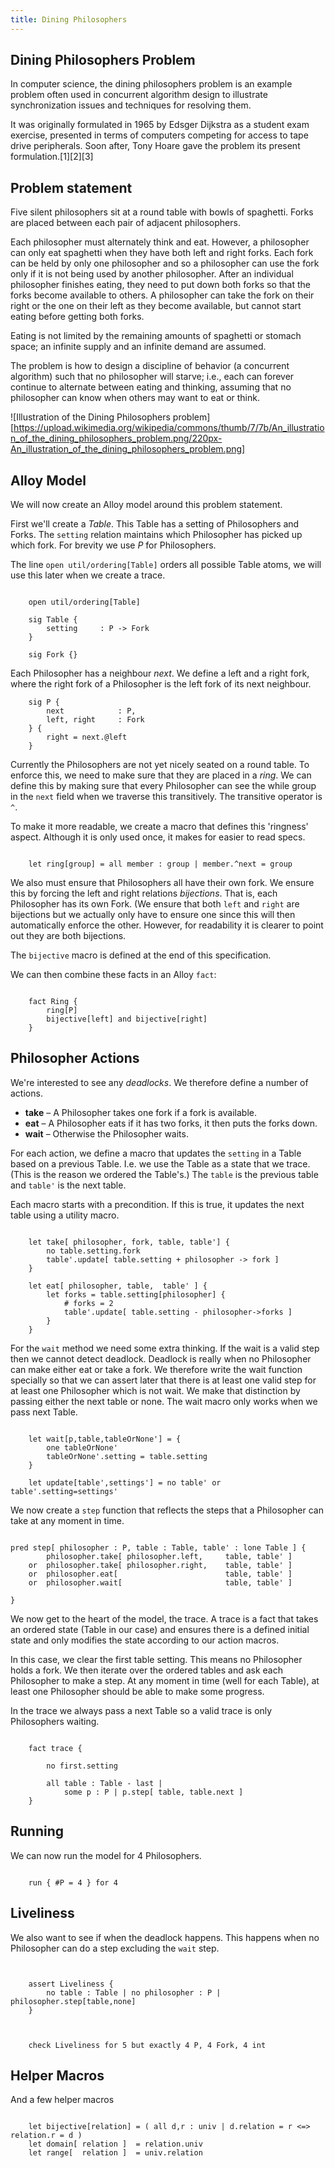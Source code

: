 ```yaml
---
title: Dining Philosophers
---
```


## Dining Philosophers Problem

In computer science, the dining philosophers problem is an example problem often used 
in concurrent algorithm design to illustrate synchronization issues and techniques for 
resolving them.

It was originally formulated in 1965 by Edsger Dijkstra as a student exam exercise, 
presented in terms of computers competing for access to tape drive peripherals. Soon 
after, Tony Hoare gave the problem its present formulation.[1][2][3]

## Problem statement

Five silent philosophers sit at a round table with bowls of spaghetti. Forks are 
placed  between each pair of adjacent philosophers.

Each philosopher must alternately think and eat. However, a philosopher can only 
eat spaghetti when they have both left and right forks. Each fork can be held by 
only one philosopher and so a philosopher can use the fork only if it is not 
being used by another philosopher. After an individual philosopher finishes eating, 
they need to put down both forks so that the forks become available to others. A 
philosopher can take the fork on their right or the one on their left as they 
become available, but cannot start eating before getting both forks.

Eating is not limited by the remaining amounts of spaghetti or stomach space; 
an infinite supply and an infinite demand are assumed.

The problem is how to design a discipline of behavior (a concurrent algorithm) 
such that no philosopher will starve; i.e., each can forever continue to alternate 
between eating and thinking, assuming that no philosopher can know when others may 
want to eat or think.

![Illustration of the Dining Philosophers problem][https://upload.wikimedia.org/wikipedia/commons/thumb/7/7b/An_illustration_of_the_dining_philosophers_problem.png/220px-An_illustration_of_the_dining_philosophers_problem.png]


## Alloy Model

We will now create an Alloy model around this problem statement. 

First we'll create a _Table_. This Table has a setting of Philosophers and Forks. 
The `setting` relation maintains which Philosopher has picked up which fork.  For
brevity we use _P_ for Philosophers. 

The line `open util/ordering[Table]` orders all possible Table atoms, we will use this
later when we create a trace.

```alloy

	open util/ordering[Table]
	
	sig Table {
		setting 	: P -> Fork
	}

	sig Fork {}

```

Each Philosopher has a neighbour _next_. We define a left and a right fork, where 
the right fork of a Philosopher is the left fork of its next neighbour.

```alloy
	sig P {
		next			: P,
		left, right 	: Fork
	} {
		right = next.@left
	}

```

Currently the Philosophers are not yet nicely seated on a round table. To enforce 
this, we need to make sure that they are placed in a _ring_. We can define this
by making sure that every Philosopher can see the while group in the `next` field
when we traverse this transitively. The transitive operator is `^`.

To make it more readable, we create a macro that defines this 'ringness' aspect. Although
it is only used once, it makes for easier to read specs.

```alloy

	let ring[group] = all member : group | member.^next = group

```

We also must ensure that Philosophers all have their own fork. We ensure this
by forcing the left and right relations _bijections_. That is, each Philosopher
has its own Fork. (We ensure that both `left` and `right` are bijections but we actually 
only have to ensure one since this will then automatically enforce the other. However,
for readability it is clearer to point out they are both bijections.

The `bijective` macro is defined at the end of this specification.

We can then combine these facts in an Alloy `fact`:

```alloy

	fact Ring {
		ring[P]
		bijective[left] and bijective[right]
	}

```

## Philosopher Actions

We're interested to see any _deadlocks_. We therefore define a number of actions. 

* **take** – A Philosopher takes one fork if a fork is available.
* **eat** – A Philosopher eats if it has two forks, it then puts the forks down.
* **wait** – Otherwise the Philosopher waits.

For each action, we define a macro that updates the `setting` in a Table based on 
a previous Table. I.e. we use the Table as a state that we trace. (This is the reason we 
ordered the Table's.) The `table` is the previous table and `table'` is the next table.

Each macro starts with a precondition. If this is true, it updates the next table using
a utility macro.

```alloy

	let take[ philosopher, fork, table, table'] {
		no table.setting.fork
		table'.update[ table.setting + philosopher -> fork ]
	}
	
	let eat[ philosopher, table,  table' ] {
		let forks = table.setting[philosopher] {
			# forks = 2
			table'.update[ table.setting - philosopher->forks ]
		}
	}

```

For the `wait` method we need some extra thinking. If the wait is a valid step then
we cannot detect deadlock. Deadlock is really when no Philosopher can make either eat
or take a fork. We therefore write the wait function specially so that we 
can assert later that there is at least one valid step for at least one Philosopher
which is not wait. We make that distinction by passing either the next table or none.
The wait macro only works when we pass next Table.

```alloy

	let wait[p,table,tableOrNone'] = {
		one tableOrNone'
		tableOrNone'.setting = table.setting
	}

	let update[table',settings'] = no table' or table'.setting=settings'

```

We now create a `step` function that reflects the steps that a Philosopher can take
at any moment in time.

```alloy

pred step[ philosopher : P, table : Table, table' : lone Table ] {
		philosopher.take[ philosopher.left, 	table, table' ]
	or 	philosopher.take[ philosopher.right, 	table, table' ]
	or	philosopher.eat[ 						table, table' ]
	or  philosopher.wait[						table, table' ]

}
```

We now get to the heart of the model, the trace. A trace is a fact that takes an
ordered state (Table in our case) and ensures there is a defined initial state
and only modifies the state according to our action macros.

In this case, we clear the first table setting. This means no Philosopher holds
a fork. We then iterate over the ordered tables and ask each Philosopher to make
a step. At any moment in time (well for each Table), at least one Philosopher 
should be able to make some progress.

In the trace we always pass a next Table so a valid trace is only Philosophers 
waiting.

```alloy

	fact trace {
	
		no first.setting
	
		all table : Table - last | 
			some p : P | p.step[ table, table.next ]
	}

```

## Running

We can now run the model for 4 Philosophers. 

```

	run { #P = 4 } for 4

```
## Liveliness

We also want to see if when the deadlock happens. This happens when no Philosopher
can do a step excluding the `wait` step.

```alloy

	
	assert Liveliness {
		no table : Table | no philosopher : P | philosopher.step[table,none]
	}
	
	
	
	check Liveliness for 5 but exactly 4 P, 4 Fork, 4 int
```

## Helper Macros

And a few helper macros

```alloy

	let bijective[relation] = ( all d,r : univ | d.relation = r <=> relation.r = d )
	let domain[ relation ] 	= relation.univ
	let range[  relation ] 	= univ.relation

